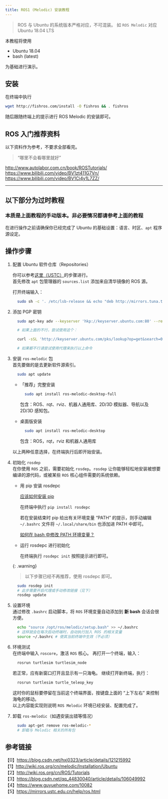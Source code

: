 ```yaml
---
title: ROS1 (Melodic) 安装教程
---
```


> ROS 与 Ubuntu 的系统版本严格对应，不可混装。
> 如 `ROS Melodic` 对应 Ubuntu 18.04 LTS

本教程将使用 

- Ubuntu 18.04
- bash (latest)

为基础进行演示。  

## 安装

在终端中执行
```bash
wget http://fishros.com/install -O fishros && . fishros
```

随后跟随终端上的提示进行 ROS Melodic 的安装即可。

## ROS 入门推荐资料

以下资料作为参考，不要求全部看完。

>“哪里不会看哪里就好”

http://www.autolabor.com.cn/book/ROSTutorials/
https://www.bilibili.com/video/BV1zt411G7Vn/
https://www.bilibili.com/video/BV1Ci4y1L7ZZ/

---

## 以下部分为过时教程
### 本质是上面教程的手动版本。非必要情况都请参考上面的教程

在进行操作之前请确保你已经完成了 Ubuntu 的基础设置：语言、时区、`apt` 程序源设定。  

## 操作步骤

1. 配置 Ubuntu 软件仓库（Repositories）  
   
   你可以参考[这里（USTC）](https://mirrors.ustc.edu.cn/help/ros.html)的步骤进行。  
   首先修改 `apt` 包管理器的 `sources.list` 添加来自清华镜像的 ROS 源。

   打开终端输入：

    ```bash
      sudo sh -c '. /etc/lsb-release && echo "deb http://mirrors.tuna.tsinghua.edu.cn/ros/ubuntu/ `lsb_release -cs` main" > /etc/apt/sources.list.d/ros-latest.list'
    ```

2. 添加 PGP 密钥

    ```bash
      sudo apt-key adv --keyserver 'hkp://keyserver.ubuntu.com:80' --recv-key C1CF6E31E6BADE8868B172B4F42ED6FBAB17C654

      # 如果上面的不行，尝试使用这个：

      curl -sSL 'http://keyserver.ubuntu.com/pks/lookup?op=get&search=0xC1CF6E31E6BADE8868B172B4F42ED6FBAB17C654' | sudo apt-key add -

      # 如果都不行请尝试使用代理来执行以上命令

    ```

3. 安装 `ros-melodic` 包  
   首先要做的是去更新软件源索引。

    ```bash
      sudo apt update
    ```

    - 「推荐」完整安装

      ```bash
        sudo apt install ros-melodic-desktop-full
      ```

      包含：ROS、rqt、rviz、机器人通用库、2D/3D 模拟器、导航以及 2D/3D 感知包。

    - 桌面版安装

      ```bash
        sudo apt install ros-melodic-desktop
      ```

      包含：ROS，rqt，rviz 和机器人通用库

    以上两种任意选择，在终端执行后即开始安装。

4. 初始化 `rosdep`  
   在你使用 `ROS` 之前，需要初始化 `rosdep`。`rosdep` 让你能够轻松地安装被想要编译的源代码，或被某些 `ROS` 核心组件需要的系统依赖。

    - 用 pip 安装 rosdepc

      [应该如何安装 pip](https://blog.csdn.net/qq_42257666/article/details/117884849)

      在终端中执行 `pip install rosdepc`

      若在安装结束时 pip 给出有关环境变量 “PATH” 的提示，则手动编辑 `~/.bashrc` 文件将 `~/.local/share/bin` 也添加进 PATH 中即可。

      [如何在 bash 中修改 PATH 环境变量？](https://btfy.eu.org/?q=5aaC5L2V5ZyoIGJhc2gg5Lit5L+u5pS5IFBBVEgg546v5aKD5Y+Y6YeP77yf)

    - 运行 rosdepc 进行初始化

      在终端执行 `rosdepc init` 按照提示进行即可。

    {: .warning}
    > 以下步骤已经不再推荐，使用 rosdepc 即可。

    ```bash
      sudo rosdep init
      # 此步需要开启代理或手动修改链接（见下）
      rosdep update
    ```

5. 设置环境  
   通过修改 `.bashrc` 启动脚本，将 `ROS` 环境变量自动添加到 **新 bash** 会话会很方便。

    ```bash
      echo "source /opt/ros/melodic/setup.bash" >> ~/.bashrc
      # 这样就会在每次启动终端时，自动执行加入 ROS 的相关变量
      source ~/.bashrc # 使其当前终端中生效（不必须）
    ```

6. 环境测试  
   在终端中输入 `roscore`，激活 `ROS` 核心。
   再打开一个终端，输入：

    ```bash
      rosrun turtlesim turtlesim_node
    ```

   若正常，应有新窗口打开且显示有一只海龟。
   继续打开新终端，执行：

    ```bash
      rosrun turtlesim turtle_teleop_key
    ```

   这时你的鼠标要停留在当前这个终端界面，按键盘上面的 “上下左右” 来控制海龟的移动。  
   以上内容能实现则说明 `ROS Melodic` 环境已经安装、配置完成了。

7. 卸载 `ros-melodic`（如遇安装出错等情况）

    ```bash
      sudo apt-get remove ros-melodic-*
      # 卸载与 Melodic 相关的所有包
    ```

## 参考链接

【0】<https://blog.csdn.net/hxj0323/article/details/121215992>  
【1】<http://wiki.ros.org/cn/melodic/Installation/Ubuntu>  
【2】<http://wiki.ros.org/cn/ROS/Tutorials>    
【3】<https://blog.csdn.net/qq_44830040/article/details/106049992>  
【4】<https://www.guyuehome.com/10082>  
【5】<https://mirrors.ustc.edu.cn/help/ros.html>